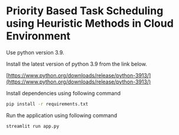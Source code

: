 # Priority Based Task Scheduling using Heuristic Methods in Cloud Environment

Use python version 3.9.

Install the latest version of python 3.9 from the link below.

[https://www.python.org/downloads/release/python-3913/](https://www.python.org/downloads/release/python-3913/)

Install dependencies using following command
```bash
pip install -r requirements.txt
```

Run the application using following command
```bash
streamlit run app.py
```
